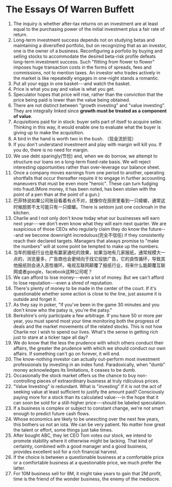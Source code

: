 # The Essays Of Warren Buffett

1. The inquiry is whether after-tax returns on an investment are at least equal to the purchasing power of the initial investment plus a fair rate of return. 
2. Long-term investment success depends not on studying betas and maintaining a diversified portfolio, but on recognizing that as an investor, one is the owner of a business. Reconfiguring a porfolio by buying and selling stocks to accommodate the desired beta-risk profile defeats long-term investment success. Such "flitting from flower to flower" imposes huge transaction costs in the forms of spreads, fees and commissions, not to mention taxes. An investor who trades actively in the market is like repeatedly engages in one-night stands a romantic. 
3. Put all your eggs in one basket---and watch the basket.
4. Price is what you pay and value is what you get. 
5. Speculator hopes that price will rise, rather than the conviction that the price being paid is lower than the value being obtained. 
6. There are not distinct between "growth investing" and "value investing". They are integrally linked since **growth must be treated as a component of value**.
7. Acquisitions paid for in stock: buyer sells part of itself to acquire seller. Thinking in this way, it would enable one to evaluate what the buyer is giving up to make the acquisition. 
8. A bird in the hand is worth two in the bush. （现金流折现）
9. If you don't understand investment and play with margin will kill you. If you do, there is no need for margin. 
10. We use debt sparingly(节俭) and, when we do borrow, we attempt to structure our loans on a long-term fixed-rate basis. We will reject interesting opportunities rather than over-leverage our balance sheet. 
11. Once a company moves earnings from one period to another, operating shortfalls that occur thereafter require it to engage in further accounting maneuvers that must be even more "heroic". These can turn fudging into fraud.(More money, it has been noted, has been stolen with the point of a pen than at the point of a gun.)
12. 巴菲特说如果公司账目看着有点不对，就像你在厨房里看到一只蟑螂，通常这时候厨房不太可能只有一只蟑螂。There is seldom just one cockroah in the kitchen. 
13. Charlie and I not only don't know today what our businesses will earn next year---we don't even know what they will earn next quarter. We are suspicious of those CEOs who regularly claim they do know the future---and we become downright incredulous(完全不信任) if they consistently reach their declared targets. Managers that always promise to "make the numbers" will at some point be tempted to make up the numbers. 
14. 当年的报纸行业也是有赢家通吃的效果，如果当地有几家报纸，通常规模大一点的，浏览量多，广告商也会更倾向于找它投放广告，它的良性循环，导致其他报纸则会进入恶性循环。电视互联网颠覆了报纸行业，将来什么能颠覆互联网或者google，facebook这种公司呢？
15. We can afford to lose money---even a lot of money. But we can't afford to lose reputation---even a shred of reputation.
16. There's plenty of money to be made in the center of the court. If it's questionable whether some action is close to the line, just assume it is outside and forget it.
17. As they say in poker, "If you've been in the game 30 minutes and you don't know who the patsy is, you're the patsy."
18. Berkshire's only participate a few arbitrage. If you have 50 or more per year, you must spend most your time monitoring both the progress of deals and the market movements of the related stocks. This is not how Charlie nor I wish to spend our lives. What's the sense in getting rich just to stare at a ticker tape all day?
19. We do know that the less the prudence with which others conduct their affairs, the greater the prudence with which we should conduct our own affairs. If something can't go on forever, it will end. 
20. The know-nothing investor can actually out-perform most investment professionals by investing in an index fund. Paradoxically, when "dumb" money acknowledges its limitations, it ceases to be dumb. 
21. Occasionally the stock market offers us the chance to buy non-controlling pieces of extraordinary business at truly ridiculous prices. 
22. "Value Investing" is redundant. What is "investing" if it is not the act of seeking value at least sufficient to justify the amount paid? Consciously paying more for a stock than its calculated value---in the hope that it can soon be sold for a still-higher price---should be labeled speculation. 
23. If a business is complex or subject to constant change, we're not smart enough to predict future cash flows.
24. Whose economics are likely to be unexciting over the next few years, this bothers us not an iota. We can be very patient. No matter how great the talent or effort, some things just take times. 
25. After bought ABC, they let CEO Tom votes our stock, we intend to promote stability where it otherwise might be lacking. That kind of certainty, combined with a good manager and a good business, provides excellent soil for a rich financial harvest. 
26. If the choice is between a questionable business at a comfortable price or a comfortable business at a questionable price, we much prefer the latter. 
27. For 10M business sell for 8M, it might take years to gain that 2M profit, time is the friend of the wonder business, the enemy of the mediocre. 
